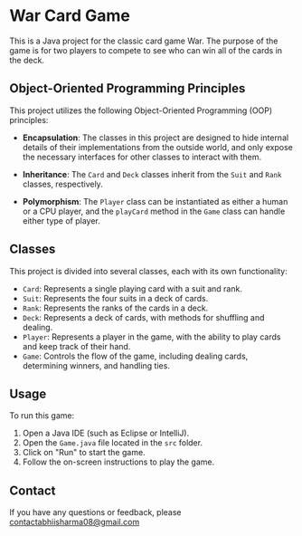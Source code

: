# War Card Game

This is a Java project for the classic card game War. The purpose of the game is for two players to compete to see who can win all of the cards in the deck.

## Object-Oriented Programming Principles

This project utilizes the following Object-Oriented Programming (OOP) principles:

- **Encapsulation**: The classes in this project are designed to hide internal details of their implementations from the outside world, and only expose the necessary interfaces for other classes to interact with them.

- **Inheritance**: The `Card` and `Deck` classes inherit from the `Suit` and `Rank` classes, respectively.

- **Polymorphism**: The `Player` class can be instantiated as either a human or a CPU player, and the `playCard` method in the `Game` class can handle either type of player.

## Classes

This project is divided into several classes, each with its own functionality:

- `Card`: Represents a single playing card with a suit and rank.
- `Suit`: Represents the four suits in a deck of cards.
- `Rank`: Represents the ranks of the cards in a deck.
- `Deck`: Represents a deck of cards, with methods for shuffling and dealing.
- `Player`: Represents a player in the game, with the ability to play cards and keep track of their hand.
- `Game`: Controls the flow of the game, including dealing cards, determining winners, and handling ties.

## Usage

To run this game:

1. Open a Java IDE (such as Eclipse or IntelliJ).
2. Open the `Game.java` file located in the `src` folder.
3. Click on "Run" to start the game.
4. Follow the on-screen instructions to play the game.


## Contact

If you have any questions or feedback, please contactabhiisharma08@gmail.com 
